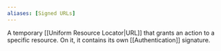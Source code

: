 ```yaml
---
aliases: [Signed URLs]
---
```


A temporary [[Uniform Resource Locator|URL]] that grants an action to a specific resource. On it, it contains its own [[Authentication]] signature.
